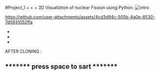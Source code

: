 #Project_1
+
+
+
3D Visualiztion of nuclear Fission using Python.
![intro](https://github.com/user-attachments/assets/b24ec2ab-9196-4e19-96eb-5ed4a18148f4)


https://github.com/user-attachments/assets/4cd3d94c-505b-4a0e-8530-7d5931052ffa



  
+
+
+
AFTER CLONING : 
  
 *******  press space to sart  *******
   -------------------------------

